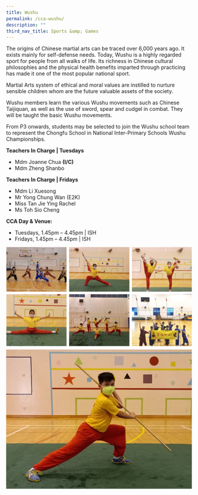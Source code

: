 ```yaml
---
title: Wushu
permalink: /cca-wushu/
description: ""
third_nav_title: Sports &amp; Games
---
```

The origins of Chinese martial arts can be traced over 6,000 years ago. It exists mainly for self-defense needs. Today, Wushu is a highly regarded sport for people from all walks of life. Its richness in Chinese cultural philosophies and the physical health benefits imparted through practicing has made it one of the most popular national sport.&nbsp;  
  
Martial Arts system of ethical and moral values are instilled to nurture sensible children whom are the future valuable assets of the society.&nbsp;

Wushu members learn the various Wushu movements such as Chinese Taijiquan, as well as the use of sword, spear and cudgel in combat. They will be taught the basic Wushu movements.

From P3 onwards, students may be selected to join the Wushu school team to represent the Chongfu School in National Inter-Primary Schools Wushu Championships.

**Teachers In Charge | Tuesdays**

<ul>
<li> Mdm Joanne Chua <b>(I/C)</b></li>
<li> Mdm Zheng Shanbo </li>
</ul>

**Teachers In Charge | Fridays**

<ul>
<li> Mdm Li Xuesong </li>
<li> Mr Yong Chung Wan (E2K) </li>
<li> Miss Tan Jie Ying Rachel </li>
<li> Ms Toh Sio Cheng </li>
</ul>

**CCA Day &amp; Venue:**

<ul>
<li>Tuesdays, 1.45pm – 4.45pm | ISH </li>
<li>Fridays, 1.45pm – 4.45pm | ISH </li>
</ul>


![](/images/wushu.png)
![](/images/Wushu_TitleImage-1.jpg)